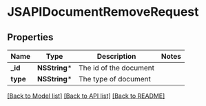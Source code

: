 # JSAPIDocumentRemoveRequest

## Properties
Name | Type | Description | Notes
------------ | ------------- | ------------- | -------------
**_id** | **NSString*** | The id of the document | 
**type** | **NSString*** | The type of document | 

[[Back to Model list]](../README.md#documentation-for-models) [[Back to API list]](../README.md#documentation-for-api-endpoints) [[Back to README]](../README.md)


